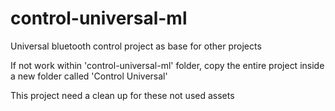 # control-universal-ml
Universal bluetooth control project as base for other projects

If not work within 'control-universal-ml' folder, copy the entire project inside a new folder called 'Control Universal'

This project need a clean up for these not used assets